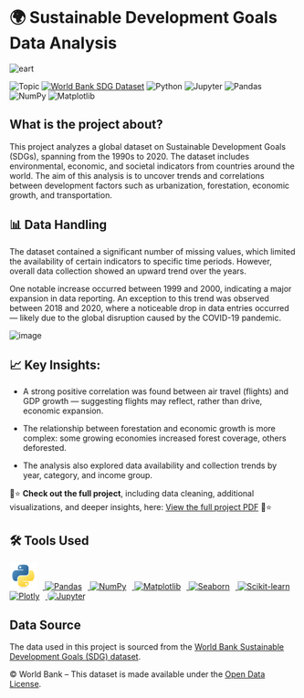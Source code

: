 # 🌍 Sustainable Development Goals Data Analysis

![eart](https://github.com/user-attachments/assets/2c5833ce-f01d-4cb6-882b-2dcf57a8d325)







![Topic](https://img.shields.io/badge/Topic-Data%20Science-success?logo=data)
[![World Bank SDG Dataset](https://img.shields.io/badge/Data-World%20Bank%20SDG-blue?logo=worldbank&logoColor=white)](https://datacatalog.worldbank.org/search/dataset/0037918/Sustainable-Development-Goals)
![Python](https://img.shields.io/badge/Python-3.10+-yellow?logo=python&logoColor=white)
![Jupyter](https://img.shields.io/badge/Jupyter-Notebook-orange?logo=jupyter)
![Pandas](https://img.shields.io/badge/Pandas-Data%20Analysis-orange?logo=pandas)
![NumPy](https://img.shields.io/badge/NumPy-Numerical-lightgrey?logo=numpy)
![Matplotlib](https://img.shields.io/badge/Matplotlib-Visualization-blueviolet?logo=matplotlib)


## What is the project about? 
This project analyzes a global dataset on Sustainable Development Goals (SDGs), spanning from the 1990s to 2020. The dataset includes environmental, economic, and societal indicators from countries around the world. The aim of this analysis is to uncover trends and correlations between development factors such as urbanization, forestation, economic growth, and transportation.

## 📊 Data Handling 
The dataset contained a significant number of missing values, which limited the availability of certain indicators to specific time periods. However, overall data collection showed an upward trend over the years.

One notable increase occurred between 1999 and 2000, indicating a major expansion in data reporting. An exception to this trend was observed between 2018 and 2020, where a noticeable drop in data entries occurred — likely due to the global disruption caused by the COVID-19 pandemic.

![image](https://github.com/user-attachments/assets/444017b4-59d9-47b8-aee8-179b0b2ac781)


## 📈 Key Insights:
- A strong positive correlation was found between air travel (flights) and GDP growth — suggesting flights may reflect, rather than drive, economic expansion.

- The relationship between forestation and economic growth is more complex: some growing economies increased forest coverage, others deforested.

- The analysis also explored data availability and collection trends by year, category, and income group.

🚀⭐ **Check out the full project**, including data cleaning, additional visualizations, and deeper insights, here: [View the full project PDF](https://github.com/Domagoj00056/Data-science-project/blob/main/Full_Project.pdf) 🚀⭐


## 🛠 Tools Used

<p align="left">
  <a href="https://www.python.org" target="_blank">
    <img src="https://raw.githubusercontent.com/devicons/devicon/master/icons/python/python-original.svg" alt="Python" width="48" height="48" style="margin-right:10px;" />
  </a>
  <a href="https://pandas.pydata.org/" target="_blank">
    <img src="https://cdn.jsdelivr.net/gh/devicons/devicon/icons/pandas/pandas-original.svg" alt="Pandas" width="48" height="48" style="margin-right:10px;" />
  </a>
  <a href="https://numpy.org/" target="_blank">
    <img src="https://cdn.jsdelivr.net/gh/devicons/devicon/icons/numpy/numpy-original.svg" alt="NumPy" width="48" height="48" style="margin-right:10px;" />
  </a>
  <a href="https://matplotlib.org/" target="_blank">
    <img src="https://matplotlib.org/_static/images/logo2.svg" alt="Matplotlib" height="48" style="margin-right:10px;" />
  </a>
  <a href="https://seaborn.pydata.org/" target="_blank">
    <img src="https://seaborn.pydata.org/_static/logo-wide-lightbg.svg" alt="Seaborn" height="48" style="margin-right:10px;" />
  </a>
  <a href="https://scikit-learn.org/" target="_blank">
    <img src="https://upload.wikimedia.org/wikipedia/commons/0/05/Scikit_learn_logo_small.svg" alt="Scikit-learn" height="48" style="margin-right:10px;" />
  </a>
  <a href="https://plotly.com/" target="_blank">
    <img src="https://images.plot.ly/logo/new-branding/plotly-logomark.png" alt="Plotly" width="48" height="48" style="margin-right:10px;" />
  </a>
  <a href="https://jupyter.org/" target="_blank">
    <img src="https://upload.wikimedia.org/wikipedia/commons/thumb/3/38/Jupyter_logo.svg/600px-Jupyter_logo.svg.png" alt="Jupyter" width="48" height="48" style="margin-right:10px; background-color:white; border-radius:6px;" />
  </a>
</p>




## Data Source

The data used in this project is sourced from the [World Bank Sustainable Development Goals (SDG) dataset](https://datacatalog.worldbank.org/search/dataset/0037918/Sustainable-Development-Goals).

© World Bank – This dataset is made available under the [Open Data License](https://data.worldbank.org/summary-terms-of-use).


